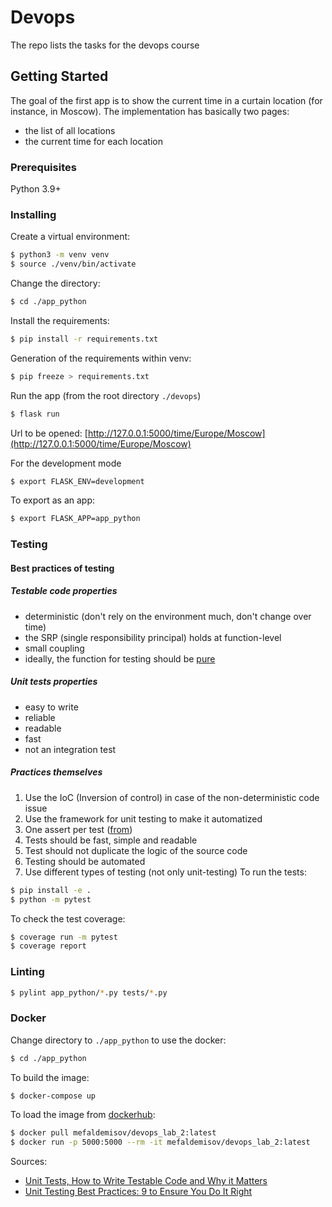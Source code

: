 # Devops

The repo lists the tasks for the  devops course

## Getting Started

The goal of the first app is to show the current time in a curtain location (for instance, in Moscow).
The implementation has basically two pages:
- the list of all locations
- the current time for each location


### Prerequisites

Python 3.9+

### Installing

Create a virtual environment:
```bash
$ python3 -m venv venv
$ source ./venv/bin/activate
```
Change the directory:
```bash
$ cd ./app_python
```
Install the requirements:
```bash
$ pip install -r requirements.txt
```
Generation of the requirements within venv:
```bash
$ pip freeze > requirements.txt
```
Run the app (from the root directory `./devops`)
```bash
$ flask run
```

Url to be opened:
[http://127.0.0.1:5000/time/Europe/Moscow](http://127.0.0.1:5000/time/Europe/Moscow)

For the development mode
```bash
$ export FLASK_ENV=development
```
To export as an app:
```bash
$ export FLASK_APP=app_python
```
### Testing
#### Best practices of testing

##### Testable code properties
- deterministic (don't rely on the environment much, don't change over time) 
- the SRP (single responsibility principal) holds at function-level
- small coupling
- ideally, the function for testing should be [pure](https://en.wikipedia.org/wiki/Pure_function)
##### Unit tests properties
- easy to write
- reliable
- readable
- fast
- not an integration test

##### Practices themselves
1. Use the IoC (Inversion of control) in case of the non-deterministic code issue
2. Use the framework for unit testing to make it automatized
3. One assert per test ([from](https://stackify.com/unit-testing-basics-best-practices/))
4. Tests should be fast, simple and readable
5. Test should not duplicate the logic of the source code
6. Testing should be automated
7. Use different types of testing (not only unit-testing)
To run the tests:
```bash
$ pip install -e .    
$ python -m pytest
```
To check the test coverage:
```bash
$ coverage run -m pytest
$ coverage report
```

### Linting

```bash
$ pylint app_python/*.py tests/*.py
```

### Docker

Change directory to `./app_python` to use the docker:
```bash
$ cd ./app_python
```
To build the image:
```bash
$ docker-compose up
```
To load the image from [dockerhub](https://hub.docker.com):
```bash
$ docker pull mefaldemisov/devops_lab_2:latest
$ docker run -p 5000:5000 --rm -it mefaldemisov/devops_lab_2:latest
```

Sources:
- [Unit Tests, How to Write Testable Code and Why it Matters](https://www.toptal.com/qa/how-to-write-testable-code-and-why-it-matters)
- [Unit Testing Best Practices: 9 to Ensure You Do It Right](https://www.testim.io/blog/unit-testing-best-practices/)
